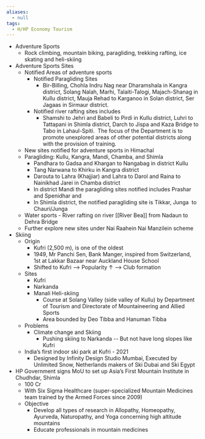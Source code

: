 ```yaml
---
aliases:
  - null
tags:
  - H/HP Economy Tourism
---
```

* Adventure Sports
	* Rock climbing, mountain biking, paragliding, trekking rafting, ice skating and heli-skiing 
* Adventure Sports Sites
	* Notified Areas of adventure sports
		* Notified Paragliding Sites
			* Bir-Billing, Chohla Indru Nag near Dharamshala in Kangra district, Solang Nalah, Marhi, Talaiti-Talogi, Majach-Shanag in Kullu district, Mauja Rehad to Karganoo in Solan district, Ser Jagaas in Sirmaur district.
		* Notified river rafting sites includes
			* Shamshi to Jehri and Babeli to Pirdi in Kullu district, Luhri to Tattapani in Shimla district, Darch to Jispa and Kaza Bridge to Tabo in Lahaul-Spiti.  The focus of the Department is to promote unexplored areas of other potential districts along with the provision of training.
	* New sites notified for adventure sports in Himachal
	* Paragliding: Kullu, Kangra, Mandi, Chamba, and Shimla
		* Pandhara to Gadsa and Khargan to Nangabag in district Kullu
		* Tang Narwana to Khirku in Kangra district
		* Darouta to Lahra (Khajjiar) and Lahra to Darol and Raina to Nainikhad Jarei in Chamba district
		* In district Mandi the paragliding sites notified includes Prashar and Spenidhar and
		* In Shimla district, the notified paragliding site is Tikkar, Junga  to Chauri/Junga
	* Water sports - River rafting on river [[River Bea]] from Nadaun to Dehra Bridge 
	* Further explore new sites under Nai Raahein Nai Manzilein scheme
* Skiing
	* Origin
		* Kufri (2,500 m), is one of the oldest
		* 1949, Mr Panchi Sen, Bank Manger, inspired from Switzerland, 1st at Lakkar Bazaar near Auckland House School
		* Shifted to Kufri --> Popularity ↑ --> Club formation
	* Sites
		* Kufri
		* Narkanda
		* Manali Heli-skiing
			* Course at Solang Valley (side valley of Kullu) by Department of Tourism and Directorate of Mountaineering and Allied Sports
			* Area bounded by Deo Tibba and Hanuman Tibba
	* Problems
		* Climate change and Skiing
			* Pushing skiing to Narkanda -- But not have long slopes like Kufri
	* India’s first indoor ski park at Kufri - 2021
		* Designed by Infinity Design Studio Mumbai, Executed by Unlimited Snow, Netherlands makers of Ski Dubai and Ski Egypt
* HP Government signs MoU to set up Asia’s First Mountain Institute in Chudhdar, Shimla
	* 100 Cr
	* With Six Sigma Healthcare (super-specialized Mountain Medicines team trained by the Armed Forces since 2009)
	* Objective
		* Develop all types of research in Allopathy, Homeopathy, Ayurveda, Naturopathy, and Yoga concerning high altitude mountains
		* Educate professionals in mountain medicines